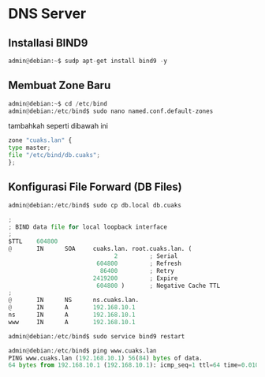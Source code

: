 # DNS Server

## Installasi BIND9

``` py
admin@debian:~$ sudp apt-get install bind9 -y
```

## Membuat Zone Baru

``` py
admin@debian:~$ cd /etc/bind
admin@debian:/etc/bind$ sudo nano named.conf.default-zones
```
tambahkah seperti dibawah ini
``` py title="sudo nano named.conf.default-zones"
zone "cuaks.lan" {
type master;
file "/etc/bind/db.cuaks";
};
```

## Konfigurasi File Forward (DB Files)

``` py
admin@debian:/etc/bind$ sudo cp db.local db.cuaks
```
``` py title="sudo nano db.cuaks"
;
; BIND data file for local loopback interface
;
$TTL    604800
@       IN      SOA     cuaks.lan. root.cuaks.lan. (
                              2         ; Serial
                         604800         ; Refresh
                          86400         ; Retry
                        2419200         ; Expire
                         604800 )       ; Negative Cache TTL
;
@       IN      NS      ns.cuaks.lan.
@       IN      A       192.168.10.1
ns      IN      A       192.168.10.1
www     IN      A       192.168.10.1
```
``` py
admin@debian:/etc/bind$ sudo service bind9 restart
```
``` py
admin@debian:/etc/bind$ ping www.cuaks.lan
PING www.cuaks.lan (192.168.10.1) 56(84) bytes of data.
64 bytes from 192.168.10.1 (192.168.10.1): icmp_seq=1 ttl=64 time=0.010 ms
```

